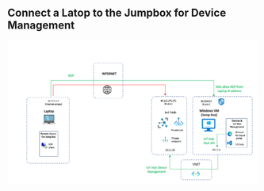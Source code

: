 ## Connect a Latop to the Jumpbox for Device Management

<img width="700" alt="jumpbox-archi1" src="https://github.com/chmagitt/iothub-private-endpoint/blob/main/media/Jump1.png">
